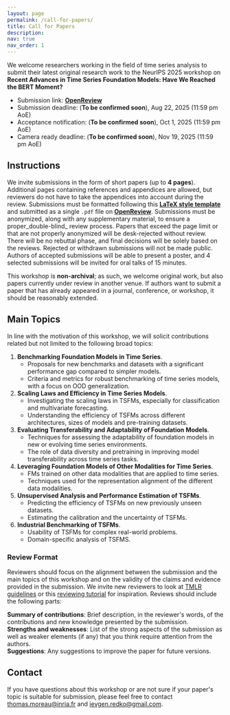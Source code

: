 ```yaml
---
layout: page
permalink: /call-for-papers/
title: Call for Papers
description:
nav: true
nav_order: 1
---
```


We welcome researchers working in the field of time series analysis to submit their latest original research work to the NeurIPS 2025 workshop on **Recent Advances in Time Series Foundation Models:
Have We Reached the BERT Moment?**
- Submission link: **[OpenReview](https://openreview.net/group?id=NeurIPS.cc/2025/Workshop/BERT2S)**
- Submission deadline: (**To be confirmed soon**), Aug 22, 2025 (11:59 pm AoE)
- Acceptance notification: (**To be confirmed soon**), Oct 1, 2025 (11:59 pm AoE)
- Camera ready deadline: (**To be confirmed soon**), Nov 19, 2025 (11:59 pm AoE)

## Instructions

We invite submissions in the form of short papers (up to **4 pages**). Additional pages containing references and appendices are allowed, but reviewers do not have to take the appendices into account during the review. Submissions must be formatted following this **[LaTeX style template](../assets/zip/bert2s_workshop_latex_template.zip)** and submitted as a single `.pdf` file on **[OpenReview](https://openreview.net/group?id=NeurIPS.cc/2025/Workshop/BERT2S)**. Submissions must be anonymized, along with any supplementary material, to ensure a proper_double-blind_ review process. Papers that exceed the page limit or that are not properly anonymized will be desk-rejected without review. There will be no rebuttal phase, and final decisions will be solely based on the reviews. Rejected or withdrawn submissions will not be made public. Authors of accepted submissions will be able to present a poster, and 4 selected submissions will be invited for oral talks of 15 minutes. 

This workshop is **non-archival**; as such, we welcome original work, but also papers currently under review in another venue. If authors want to submit a paper that has already appeared in a journal, conference, or workshop, it should be reasonably extended. 

## Main Topics

In line with the motivation of this workshop, we will solicit contributions related but not limited to the following broad topics:

1. **Benchmarking Foundation Models in Time Series**.
    - Proposals for new benchmarks and datasets with a significant performance gap compared to simpler models.
    - Criteria and metrics for robust benchmarking of time series models, with a focus on OOD generalization.
2. **Scaling Laws and Efficiency in Time Series Models**.
    - Investigating the scaling laws in TSFMs, especially for classification and multivariate forecasting.
    - Understanding the efficiency of TSFMs across different architectures, sizes of models and pre-training datasets.
3. **Evaluating Transferability and Adaptability of Foundation Models**.
    - Techniques for assessing the adaptability of foundation models in new or evolving time series environments.
    - The role of data diversity and pretraining in improving model transferability across time series tasks.
4. **Leveraging Foundation Models of Other Modalities for Time Series**.
    - FMs trained on other data modalities that are applied to time series.
    - Techniques used for the representation alignment of the different data modalities.
5. **Unsupervised Analysis and Performance Estimation of TSFMs**.
    - Predicting the efficiency of TSFMs on new previously unseen datasets.
    - Estimating the calibration and the uncertainty of TSFMs.
6. **Industrial Benchmarking of TSFMs**.
    - Usability of TSFMs for complex real-world problems.
    - Domain-specific analysis of TSFMS.

### Review Format

Reviewers should focus on the alignment between the submission and the main topics of this workshop and on the validity of the claims and evidence provided in the submission. We invite new reviewers to look at [TMLR guidelines](https://jmlr.org/tmlr/acceptance-criteria.html) or this [reviewing tutorial](https://youtu.be/EQBybU1sEEs?feature=shared) for inspiration. Reviews should include the following parts:

**Summary of contributions**: Brief description, in the reviewer's words, of the contributions and new knowledge presented by the submission.      
**Strengths and weaknesses**: List of the strong aspects of the submission as well as weaker elements (if any) that you think require attention from the authors.     
**Suggestions**: Any suggestions to improve the paper for future versions.

## Contact

If you have questions about this workshop or are not sure if your paper's topic is suitable for submission, please feel free to contact [thomas.moreau@inria.fr](mailto:thomas.moreau@inria.fr) and [ievgen.redko@gmail.com](mailto:ievgen.redko@gmail.com).
